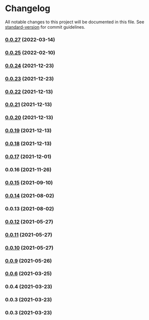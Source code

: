 # Changelog

All notable changes to this project will be documented in this file. See [standard-version](https://github.com/conventional-changelog/standard-version) for commit guidelines.

### [0.0.27](https://github.com/fe-admin/fe-admin-component/compare/v0.0.26...v0.0.27) (2022-03-14)

### [0.0.25](https://github.com/fe-admin/fe-admin-component/compare/v0.0.24...v0.0.25) (2022-02-10)

### [0.0.24](https://github.com/fe-admin/fe-admin-component/compare/v0.0.23...v0.0.24) (2021-12-23)

### [0.0.23](https://github.com/fe-admin/fe-admin-component/compare/v0.0.22...v0.0.23) (2021-12-23)

### [0.0.22](https://github.com/fe-admin/fe-admin-component/compare/v0.0.21...v0.0.22) (2021-12-13)

### [0.0.21](https://github.com/fe-admin/fe-admin-component/compare/v0.0.20...v0.0.21) (2021-12-13)

### [0.0.20](https://github.com/fe-admin/fe-admin-component/compare/v0.0.19...v0.0.20) (2021-12-13)

### [0.0.19](https://github.com/fe-admin/fe-admin-component/compare/v0.0.18...v0.0.19) (2021-12-13)

### [0.0.18](https://github.com/fe-admin/fe-admin-component/compare/v0.0.17...v0.0.18) (2021-12-13)

### [0.0.17](https://github.com/fe-admin/fe-admin-component/compare/v0.0.16...v0.0.17) (2021-12-01)

### 0.0.16 (2021-11-26)

### [0.0.15](https://github.com/fe-admin/fe-admin-component/compare/v0.0.14...v0.0.15) (2021-09-10)

### [0.0.14](https://github.com/fe-admin/fe-admin-component/compare/v0.0.13...v0.0.14) (2021-08-02)

### 0.0.13 (2021-08-02)

### [0.0.12](https://github.com/fe-admin/fe-admin-component/compare/v0.0.11...v0.0.12) (2021-05-27)

### [0.0.11](https://github.com/fe-admin/fe-admin-component/compare/v0.0.10...v0.0.11) (2021-05-27)

### [0.0.10](https://github.com/fe-admin/fe-admin-component/compare/v0.0.9...v0.0.10) (2021-05-27)

### [0.0.9](https://github.com/fe-admin/fe-admin-component/compare/v0.0.6...v0.0.9) (2021-05-26)

### [0.0.6](https://github.com/fe-admin/fe-admin-component/compare/v0.0.4...v0.0.6) (2021-03-25)

### 0.0.4 (2021-03-23)

### 0.0.3 (2021-03-23)

### 0.0.3 (2021-03-23)
